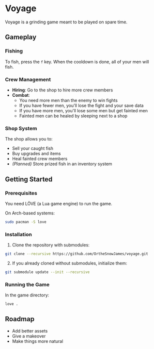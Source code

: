 # Voyage

Voyage is a grinding game meant to be played on spare time.

## Gameplay

### Fishing
To fish, press the `f` key. When the cooldown is done, all of your men will fish.

### Crew Management
- **Hiring**: Go to the shop to hire more crew members
- **Combat**: 
  - You need more men than the enemy to win fights
  - If you have fewer men, you'll lose the fight and your save data
  - If you have more men, you'll lose some men but get fainted men
  - Fainted men can be healed by sleeping next to a shop

### Shop System
The shop allows you to:
- Sell your caught fish
- Buy upgrades and items
- Heal fainted crew members
- *(Planned)* Store prized fish in an inventory system

## Getting Started

### Prerequisites
You need LÖVE (a Lua game engine) to run the game.

On Arch-based systems:
```sh
sudo pacman -S love
```

### Installation
1. Clone the repository with submodules:
```sh
git clone --recursive https://github.com/OrtheSnowJames/voyage.git
```

2. If you already cloned without submodules, initialize them:
```sh
git submodule update --init --recursive
```

### Running the Game
In the game directory:
```sh
love .
```

## Roadmap
- Add better assets
- Give a makeover
- Make things more natural
